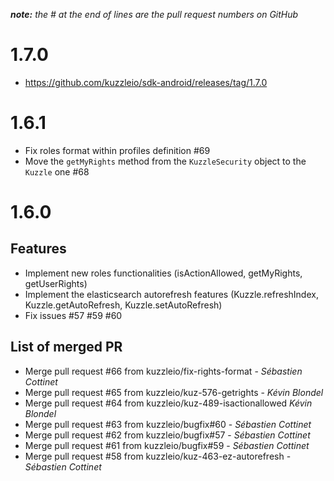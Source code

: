 *__note:__ the # at the end of lines are the pull request numbers on GitHub*

# 1.7.0

* https://github.com/kuzzleio/sdk-android/releases/tag/1.7.0 

# 1.6.1

* Fix roles format within profiles definition #69
* Move the `getMyRights` method from the `KuzzleSecurity` object to the `Kuzzle` one #68

# 1.6.0

## Features

* Implement new roles functionalities (isActionAllowed, getMyRights, getUserRights)
* Implement the elasticsearch autorefresh features (Kuzzle.refreshIndex, Kuzzle.getAutoRefresh, Kuzzle.setAutoRefresh)
* Fix issues #57 #59 #60

## List of merged PR

* Merge pull request #66 from kuzzleio/fix-rights-format - _Sébastien Cottinet_
* Merge pull request #65 from kuzzleio/kuz-576-getrights - _Kévin Blondel_
* Merge pull request #64 from kuzzleio/kuz-489-isactionallowed _Kévin Blondel_
* Merge pull request #63 from kuzzleio/bugfix#60 - _Sébastien Cottinet_
* Merge pull request #62 from kuzzleio/bugfix#57 - _Sébastien Cottinet_
* Merge pull request #61 from kuzzleio/bugfix#59 - _Sébastien Cottinet_
* Merge pull request #58 from kuzzleio/kuz-463-ez-autorefresh - _Sébastien Cottinet_
